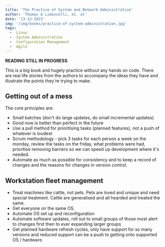 ```yaml
---
title: 'The Practice of System and Network Administration'
author: 'Thomas A Limoncelli, et. al'
date: '13-12-2023'
img: '/img/books/practice-of-system-administration.jpg'
tags:
  -  Linux
  -  System Administration
  -  Configuration Management
  -  Agile
---
```


**READING STILL IN PROGRESS**

This is a big book and hugely practice without any hands on code. There are real life stories from the authors to accompany the ideas they have and illustrate the points they're trying to make.

## Getting out of a mess

The core principles are:  
  - Small batches (don't do large updates, do small incremental updates)  
  - Good now is better than perfect in the future  
  - Use a pull method for prioritising tasks (planned features), not a push of whatever is loudest  
  - Scrum methodology - pick 3 tasks for each person a week on the monday, review the tasks on the friday, what problems were had, prioritise removing barriers so we can speed up development where it's needed.
  - Automate as much as possible for consistency and to keep a record of changes and the reasons for changes in version control.

## Workstation fleet management

  - Treat machines like cattle, not pets. Pets are loved and unique and need special treatment. Cattle are generalised and all hearded and treated the same.
  - Get everyone on the same OS.
  - Automate OS set up and reconfiguration
  - Automate software updates, roll out to small groups of those most alert to changes first then to ever expanding larger groups
  - Get planned hardware refresh cycles, only have support for so many versions and reduced support can be a push to getting onto supported OS / hardware.